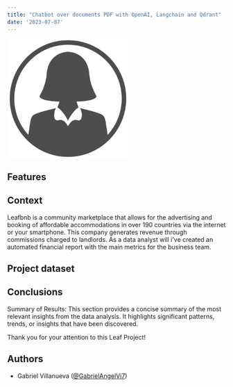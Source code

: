 ```yaml
---
title: "Chatbot over documents PDF with OpenAI, Langchain and Qdrant"
date: '2023-07-07'
---
```


![Aquí la descripción de la imagen por si no carga](https://raw.githubusercontent.com/Bellota22/Dashboard_powerBI/master/female.png)
 

## Features


## Context

 
Leafbnb is a community marketplace that allows for the advertising and booking of affordable accommodations in over 190 countries via the internet or your smartphone. This company generates revenue through commissions charged to landlords. As a data analyst will i've created an automated financial report with the main metrics for the business team.


## Project dataset



## Conclusions
Summary of Results: This section provides a concise summary of the most relevant insights from the data analysis. It highlights significant patterns, trends, or insights that have been discovered.

Thank you for your attention to this Leaf Project!
## Authors

- Gabriel Villanueva ([@GabrielAngelVi7](https://twitter.com/GabrielAngelVi7))
